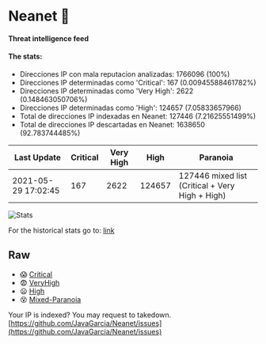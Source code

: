 # Neanet :hocho:
#### Threat intelligence feed
#### The stats:

- Direcciones IP con mala reputacion analizadas: 1766096 (100%)
- Direcciones IP determinadas como 'Critical':  167 (0.00945588461782%)
- Direcciones IP determinadas como 'Very High':  2622 (0.148463050706%)
- Direcciones IP determinadas como 'High':  124657 (7.05833657966)
- Total de direcciones IP indexadas en Neanet:  127446 (7.21625551499%)
- Total de direcciones IP descartadas en Neanet:  1638650 (92.783744485%)

| Last Update | Critical | Very High | High | Paranoia |
| --- | --- | --- | --- | --- |
| 2021-05-29 17:02:45 | 167 | 2622 | 124657 | 127446 mixed list (Critical + Very High + High)|

![Stats](https://docs.google.com/spreadsheets/d/e/2PACX-1vSnaNMIXVabIpDJjufMlzH7poXnshF3mgd8Is1g9ytUEzVsP5my4Trn8f-xkoLLQ38xpL3HtmUexLo6/pubchart?oid=501124687&format=image)

For the historical stats go to: [link](/stats.csv)
## Raw
- :scream: [Critical](https://raw.githubusercontent.com/JavaGarcia/Neanet/master/blacklists/neanet_critical.txt)
- :fearful: [VeryHigh](https://raw.githubusercontent.com/JavaGarcia/Neanet/master/blacklists/neanet_veryHigh.txtt)
- :frowning: [High](https://raw.githubusercontent.com/JavaGarcia/Neanet/master/blacklists/neanet_high.txt)
- :dizzy_face: [Mixed-Paranoia](https://raw.githubusercontent.com/JavaGarcia/Neanet/master/blacklists/neanet_all.txt)


Your IP is indexed? You may request to takedown. [https://github.com/JavaGarcia/Neanet/issues](https://github.com/JavaGarcia/Neanet/issues)

























































































































































































































































































































































































































































































































































































































































































































































































































































































































































































































































































































































































































































































































































































































































































































































































































































































































































































































































































































































































































































































































































































































































































































































































































































































































































































































































































































































































































































































































































































































































































































































































































































































































































































































































































































































































































































































































































































































































































































































































































































































































































































































































































































































































































































































































































































































































































































































































































































































































































































































































































































































































































































































































































































































































































































































































































































































































































































































































































































































































































































































































































































































































































































































































































































































































































































































































































































































































































































































